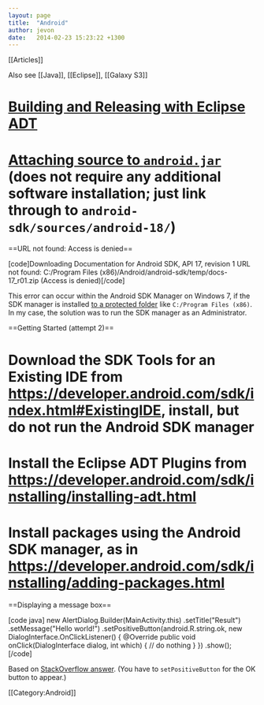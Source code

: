```yaml
---
layout: page
title:  "Android"
author: jevon
date:   2014-02-23 15:23:22 +1300
---
```


[[Articles]]

Also see [[Java]], [[Eclipse]], [[Galaxy S3]]

# <a href="http://developer.android.com/tools/building/index.html">Building and Releasing with Eclipse ADT</a>
# <a href="http://stackoverflow.com/a/11493625/39531">Attaching source to `android.jar`</a> (does not require any additional software installation; just link through to `android-sdk/sources/android-18/`)

==URL not found: Access is denied==

[code]Downloading Documentation for Android SDK, API 17, revision 1
URL not found: C:/Program Files (x86)/Android/android-sdk/temp/docs-17_r01.zip (Access is denied)[/code]

This error can occur within the Android SDK Manager on Windows 7, if the SDK manager is installed <a href="http://www.coderanch.com/t/526550/Android/Mobile/Install-Android-platforms-Android-SDK">to a protected folder</a> like `C:/Program Files (x86)`. In my case, the solution was to run the SDK manager as an Administrator.

==Getting Started (attempt 2)==

# Download the SDK Tools for an Existing IDE from https://developer.android.com/sdk/index.html#ExistingIDE, install, but do not run the Android SDK manager
# Install the Eclipse ADT Plugins from https://developer.android.com/sdk/installing/installing-adt.html
# Install packages using the Android SDK manager, as in https://developer.android.com/sdk/installing/adding-packages.html

==Displaying a message box==

[code java]
new AlertDialog.Builder(MainActivity.this)
	.setTitle("Result")
	.setMessage("Hello world!")
	.setPositiveButton(android.R.string.ok, new DialogInterface.OnClickListener() {
		@Override
		public void onClick(DialogInterface dialog, int which) {
			// do nothing
		}
	})
	.show();
[/code]

Based on <a href="http://stackoverflow.com/questions/2115758/how-to-display-alert-dialog-in-android">StackOverflow answer</a>. (You have to `setPositiveButton` for the OK button to appear.)

[[Category:Android]]
